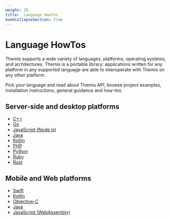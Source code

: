```yaml
---
weight: 20
title:  Language HowTos
bookCollapseSection: true
---
```


# Language HowTos

Themis supports a wide variety of languages, platforms, operating systems, and architectures.
Themis is a portable library:
applications written for any platform in any supported language
are able to interoperate with Themis on any other platform.

Pick your language and read about Themis API,
browse project examples, installation instructions,
general guidance and how-tos.

## Server-side and desktop platforms

  - [C++](cpp/)
  - [Go](go/)
  - [JavaScript (Node.js)](nodejs/)
  - [Java](java/)
  - [Kotlin](kotlin/)
  - [PHP](php/)
  - [Python](python/)
  - [Ruby](ruby/)
  - [Rust](rust/)

## Mobile and Web platforms

  - [Swift](swift/)
  - [Kotlin](kotlin/)
  - [Objective-C](objc/)
  - [Java](java/)
  - [JavaScript (WebAssembly)](wasm/)
